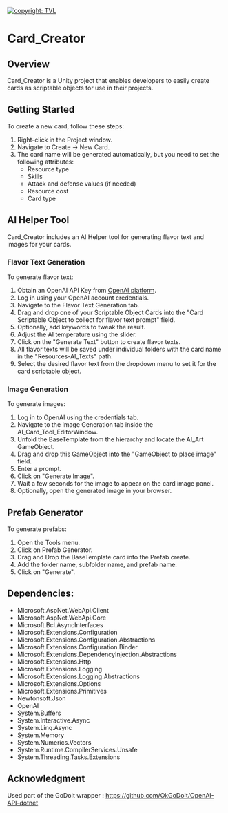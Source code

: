 [![copyright: TVL](https://img.shields.io/badge/Copyright-TVL-yellow.svg)](https://pluz21.itch.io/)

# Card_Creator

## Overview
Card_Creator is a Unity project that enables developers to easily create cards as scriptable objects for use in their projects.

## Getting Started
To create a new card, follow these steps:
1. Right-click in the Project window.
2. Navigate to Create -> New Card.
3. The card name will be generated automatically, but you need to set the following attributes:
   - Resource type
   - Skills
   - Attack and defense values (if needed)
   - Resource cost
   - Card type

## AI Helper Tool
Card_Creator includes an AI Helper tool for generating flavor text and images for your cards.

### Flavor Text Generation
To generate flavor text:
1. Obtain an OpenAI API Key from [OpenAI platform](https://platform.openai.com/api-keys).
2. Log in using your OpenAI account credentials.
3. Navigate to the Flavor Text Generation tab.
4. Drag and drop one of your Scriptable Object Cards into the "Card Scriptable Object to collect for flavor text prompt" field.
5. Optionally, add keywords to tweak the result.
6. Adjust the AI temperature using the slider.
7. Click on the "Generate Text" button to create flavor texts.
8. All flavor texts will be saved under individual folders with the card name in the "Resources-AI_Texts" path.
9. Select the desired flavor text from the dropdown menu to set it for the card scriptable object.

### Image Generation
To generate images:
1. Log in to OpenAI using the credentials tab.
2. Navigate to the Image Generation tab inside the AI_Card_Tool_EditorWindow.
3. Unfold the BaseTemplate from the hierarchy and locate the AI_Art GameObject.
4. Drag and drop this GameObject into the "GameObject to place image" field.
5. Enter a prompt.
6. Click on "Generate Image".
7. Wait a few seconds for the image to appear on the card image panel.
8. Optionally, open the generated image in your browser.

## Prefab Generator
To generate prefabs:
1. Open the Tools menu.
2. Click on Prefab Generator.
3. Drag and Drop the BaseTemplate card into the Prefab create.
4. Add the folder name, subfolder name, and prefab name.
5. Click on "Generate".

## Dependencies:
- Microsoft.AspNet.WebApi.Client
- Microsoft.AspNet.WebApi.Core
- Microsoft.Bcl.AsyncInterfaces
- Microsoft.Extensions.Configuration
- Microsoft.Extensions.Configuration.Abstractions
- Microsoft.Extensions.Configuration.Binder
- Microsoft.Extensions.DependencyInjection.Abstractions
- Microsoft.Extensions.Http
- Microsoft.Extensions.Logging
- Microsoft.Extensions.Logging.Abstractions
- Microsoft.Extensions.Options
- Microsoft.Extensions.Primitives
- Newtonsoft.Json
- OpenAI
- System.Buffers
- System.Interactive.Async
- System.Linq.Async
- System.Memory
- System.Numerics.Vectors
- System.Runtime.CompilerServices.Unsafe
- System.Threading.Tasks.Extensions

## Acknowledgment

Used part of the GoDoIt wrapper : 
https://github.com/OkGoDoIt/OpenAI-API-dotnet

